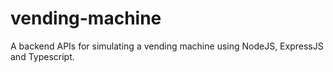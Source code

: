 # vending-machine
A backend APIs for simulating a vending machine using NodeJS, ExpressJS and Typescript.
